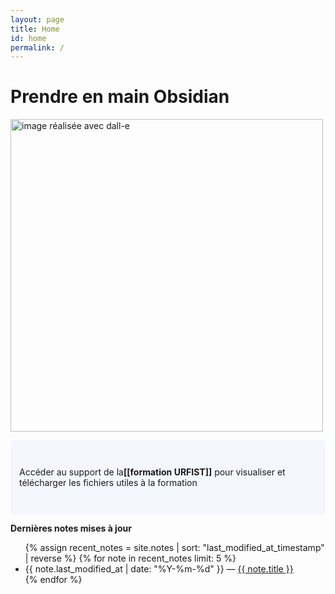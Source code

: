 ```yaml
---
layout: page
title: Home
id: home
permalink: /
---
```


# Prendre en main Obsidian

<img src="/assets/dall_e.jpg" alt="image réalisée avec dall-e" width="500">

<p style="padding: 3em 1em; background: #f5f7ff; border-radius: 4px;">
  Accéder au support de la<span style="font-weight: bold">[[formation URFIST]]</span> pour visualiser et télécharger les fichiers utiles à la formation
</p>




<strong>Dernières notes mises à jour</strong>

<ul>
  {% assign recent_notes = site.notes | sort: "last_modified_at_timestamp" | reverse %}
  {% for note in recent_notes limit: 5 %}
    <li>
      {{ note.last_modified_at | date: "%Y-%m-%d" }} — <a class="internal-link" href="{{ note.url }}">{{ note.title }}</a>
    </li>
  {% endfor %}
</ul>

<style>
  .wrapper {
    max-width: 46em;
  }
</style>
